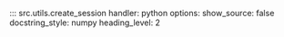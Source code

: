::: src.utils.create_session
    handler: python
    options:
        show_source: false
        docstring_style: numpy
        heading_level: 2
